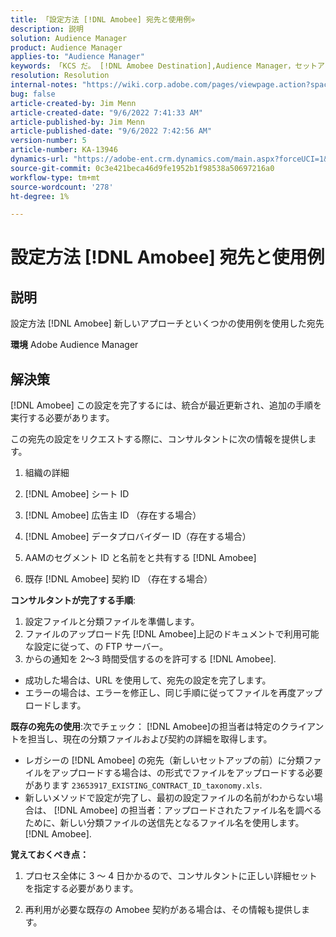 ```yaml
---
title: 「設定方法 [!DNL Amobee] 宛先と使用例»
description: 説明
solution: Audience Manager
product: Audience Manager
applies-to: "Audience Manager"
keywords: 「KCS だ。 [!DNL Amobee Destination],Audience Manager，セットアップ»
resolution: Resolution
internal-notes: "https://wiki.corp.adobe.com/pages/viewpage.action?spaceKey=MCPI&title=Turn+Amobee+-+AAM+Destination"
bug: false
article-created-by: Jim Menn
article-created-date: "9/6/2022 7:41:33 AM"
article-published-by: Jim Menn
article-published-date: "9/6/2022 7:42:56 AM"
version-number: 5
article-number: KA-13946
dynamics-url: "https://adobe-ent.crm.dynamics.com/main.aspx?forceUCI=1&pagetype=entityrecord&etn=knowledgearticle&id=1aac9553-b72d-ed11-9db1-0022480866ad"
source-git-commit: 0c3e421beca46d9fe1952b1f98538a50697216a0
workflow-type: tm+mt
source-wordcount: '278'
ht-degree: 1%

---
```


# 設定方法 [!DNL Amobee] 宛先と使用例

## 説明


設定方法 [!DNL Amobee] 新しいアプローチといくつかの使用例を使用した宛先

<b>環境</b>
Adobe Audience Manager


## 解決策


[!DNL Amobee] この設定を完了するには、統合が最近更新され、追加の手順を実行する必要があります。

この宛先の設定をリクエストする際に、コンサルタントに次の情報を提供します。

1. 組織の詳細

2. [!DNL Amobee] シート ID

3. [!DNL Amobee] 広告主 ID （存在する場合）

4. [!DNL Amobee] データプロバイダー ID（存在する場合）

5. AAMのセグメント ID と名前をと共有する [!DNL Amobee]

6. 既存 [!DNL Amobee] 契約 ID （存在する場合）

<b>コンサルタントが完了する手順</b>:

1. 設定ファイルと分類ファイルを準備します。
2. ファイルのアップロード先 [!DNL Amobee]上記のドキュメントで利用可能な設定に従って、の FTP サーバー。
3. からの通知を 2～3 時間受信するのを許可する [!DNL Amobee].


- 成功した場合は、URL を使用して、宛先の設定を完了します。
- エラーの場合は、エラーを修正し、同じ手順に従ってファイルを再度アップロードします。


<b>既存の宛先の使用</b>:次でチェック： [!DNL Amobee]の担当者は特定のクライアントを担当し、現在の分類ファイルおよび契約の詳細を取得します。

- レガシーの [!DNL Amobee] の宛先（新しいセットアップの前）に分類ファイルをアップロードする場合は、の形式でファイルをアップロードする必要があります `23653917_EXISTING_CONTRACT_ID_taxonomy.xls`.
- 新しいメソッドで設定が完了し、最初の設定ファイルの名前がわからない場合は、 [!DNL Amobee] の担当者：アップロードされたファイル名を調べるために、新しい分類ファイルの送信先となるファイル名を使用します。 [!DNL Amobee].


<b>覚えておくべき点：</b>

1. プロセス全体に 3 ～ 4 日かかるので、コンサルタントに正しい詳細セットを指定する必要があります。

2. 再利用が必要な既存の Amobee 契約がある場合は、その情報も提供します。
